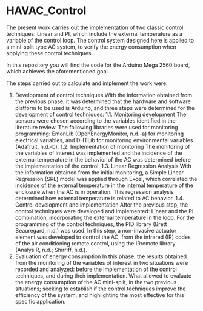 # HAVAC_Control

The present work carries out the implementation of two classic control techniques: Linear and PI, which include the external temperature as a variable of the control loop. The control system designed here is applied to a mini-split type AC system, to verify the energy consumption when applying these control techniques.

In this repository you will find the code for the Arduino Mega 2560 board, which achieves the aforementioned goal.

The steps carried out to calculate and implement the work were:

1. Development of control techniques
With the information obtained from the previous phase, it was determined that the hardware and software platform to be used is Arduino, and three steps were determined for the development of control techniques:
1.1. Monitoring development
The sensors were chosen according to the variables identified in the literature review. The following libraries were used for monitoring programming: EmonLib (OpenEnergyMonitor, n.d.-a) for monitoring electrical variables, and DHTLib for monitoring environmental variables (Adafruit, n.d.-b).
1.2. Implementation of monitoring
The monitoring of the variables of interest was implemented and the incidence of the external temperature in the behavior of the AC was determined before the implementation of the control.
1.3. Linear Regression Analysis
With the information obtained from the initial monitoring, a Simple Linear Regression (SRL) model was applied through Excel, which correlated the incidence of the external temperature in the internal temperature of the enclosure when the AC is in operation. This regression analysis determined how external temperature is related to AC behavior.
1.4. Control development and implementation
After the previous step, the control techniques were developed and implemented: Linear and the PI combination, incorporating the external temperature in the loop. For the programming of the control techniques, the PID library (Brett Beauregard, n.d.) was used. In this step, a non-invasive actuator element was developed to control the AC, from the infrared (IR) codes of the air conditioning remote control, using the IRremote library (AnalysIR, n.d.; Shirriff, n.d.).
2. Evaluation of energy consumption
In this phase, the results obtained from the monitoring of the variables of interest in two situations were recorded and analyzed: before the implementation of the control techniques, and during their implementation. What allowed to evaluate the energy consumption of the AC mini-split, in the two previous situations; seeking to establish if the control techniques improve the efficiency of the system, and highlighting the most effective for this specific application.
